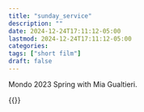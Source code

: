 ```yaml
---
title: "sunday_service"
description: ""
date: 2024-12-24T17:11:12-05:00
lastmod: 2024-12-24T17:11:12-05:00
categories: 
tags: ["short film"]
draft: false
---
```



Mondo 2023 Spring with Mia Gualtieri.

{{<youtube Jn7sh-MuE_E>}}
